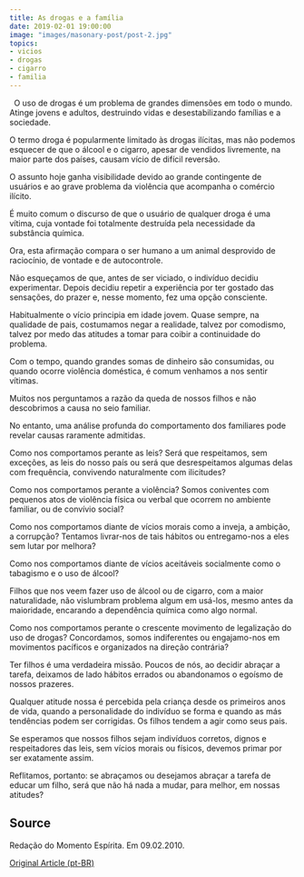 ```yaml
---
title: As drogas e a família
date: 2019-02-01 19:00:00
image: "images/masonary-post/post-2.jpg"
topics: 
- vicios
- drogas
- cigarro
- familia
---
```

 
O uso de drogas é um problema de grandes dimensões em todo o mundo. Atinge
jovens e adultos, destruindo vidas e desestabilizando famílias e a sociedade.

O termo droga é popularmente limitado às drogas ilícitas, mas não podemos
esquecer de que o álcool e o cigarro, apesar de vendidos livremente, na maior
parte dos países, causam vício de difícil reversão.

O assunto hoje ganha visibilidade devido ao grande contingente de usuários e ao
grave problema da violência que acompanha o comércio ilícito.

É muito comum o discurso de que o usuário de qualquer droga é uma vítima, cuja
vontade foi totalmente destruída pela necessidade da substância química.

Ora, esta afirmação compara o ser humano a um animal desprovido de raciocínio,
de vontade e de autocontrole.

Não esqueçamos de que, antes de ser viciado, o indivíduo decidiu experimentar.
Depois decidiu repetir a experiência por ter gostado das sensações, do prazer
e, nesse momento, fez uma opção consciente.

Habitualmente o vício principia em idade jovem. Quase sempre, na qualidade de
pais, costumamos negar a realidade, talvez por comodismo, talvez por medo das
atitudes a tomar para coibir a continuidade do problema.

Com o tempo, quando grandes somas de dinheiro são consumidas, ou quando ocorre
violência doméstica, é comum venhamos a nos sentir vítimas.

Muitos nos perguntamos a razão da queda de nossos filhos e não descobrimos a
causa no seio familiar.

No entanto, uma análise profunda do comportamento dos familiares pode revelar
causas raramente admitidas.

Como nos comportamos perante as leis? Será que respeitamos, sem exceções, as
leis do nosso país ou será que desrespeitamos algumas delas com frequência,
convivendo naturalmente com ilicitudes?

Como nos comportamos perante a violência? Somos coniventes com pequenos atos de
violência física ou verbal que ocorrem no ambiente familiar, ou de convívio
social?

Como nos comportamos diante de vícios morais como a inveja, a ambição, a
corrupção? Tentamos livrar-nos de tais hábitos ou entregamo-nos a eles sem
lutar por melhora?

Como nos comportamos diante de vícios aceitáveis socialmente como o tabagismo e
o uso de álcool?

Filhos que nos veem fazer uso de álcool ou de cigarro, com a maior
naturalidade, não vislumbram problema algum em usá-los, mesmo antes da
maioridade, encarando a dependência química como algo normal.

Como nos comportamos perante o crescente movimento de legalização do uso de
drogas? Concordamos, somos indiferentes ou engajamo-nos em movimentos pacíficos
e organizados na direção contrária?

Ter filhos é uma verdadeira missão. Poucos de nós, ao decidir abraçar a tarefa,
deixamos de lado hábitos errados ou abandonamos o egoísmo de nossos prazeres.

Qualquer atitude nossa é percebida pela criança desde os primeiros anos de
vida, quando a personalidade do indivíduo se forma e quando as más tendências
podem ser corrigidas. Os filhos tendem a agir como seus pais.

Se esperamos que nossos filhos sejam indivíduos corretos, dignos e
respeitadores das leis, sem vícios morais ou físicos, devemos primar por ser
exatamente assim.

Reflitamos, portanto: se abraçamos ou desejamos abraçar a tarefa de educar um
filho, será que não há nada a mudar, para melhor, em nossas atitudes?

## Source
Redação do Momento Espírita.
Em 09.02.2010.

[Original Article (pt-BR)](http://momento.com.br/pt/ler_texto.php?id=2519)
